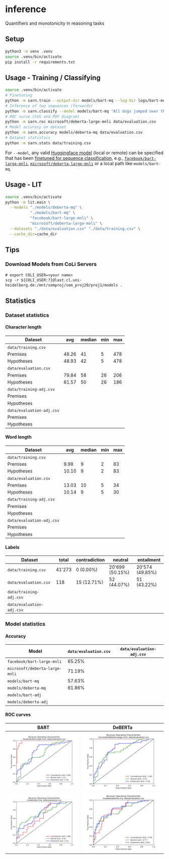# inference

Quantifiers and monotonicity in reasoning tasks

## Setup

```sh
python3 -m venv .venv
source .venv/bin/activate
pip install -r requirements.txt
```

## Usage - Training / Classifying

```sh
source .venv/bin/activate
# Finetuning
python -m sarn.train --output-dir models/bart-mq --log-dir logs/bart-mq facebook/bart-large-mnli data/training.csv
# Inference of two sequences (forwards)
python -m sarn.classify --model models/bart-mq "All dogs jumped over the fence." "Some small dogs jumped over the fence."
# ROC curve (SVG and PDF diagram)
python -m sarn.roc microsoft/deberta-large-mnli data/evaluation.csv
# Model accuracy on dataset
python -m sarn.accuracy models/deberta-mq data/evaluation.csv
# Dataset statistics
python -m sarn.stats data/training.csv
```

For `--model`, any valid [Huggingface model](https://huggingface.co/transformers/pretrained_models.html) (local or remote) can be specified that has been [finetuned for sequence classification](https://huggingface.co/models?pipeline_tag=text-classification), e.g., [`facebook/bart-large-mnli`](https://huggingface.co/facebook/bart-large-mnli), [`microsoft/deberta-large-mnli`](https://huggingface.co/microsoft/deberta-large-mnli) or a local path like `models/bart-mq`.

## Usage - LIT

```sh
source .venv/bin/activate
python -m lit.main \
  --models "./models/deberta-mq" \
           "./models/bart-mq" \
           "facebook/bart-large-mnli" \
           "microsoft/deberta-large-mnli" \
  --datasets "./data/evaluation.csv" "./data/training.csv" \
  --cache_dir=cache_dir
```

## Tips

### Download Models from CoLi Servers

```
# export COLI_USER=<your name>
scp -r ${COLI_USER:?}@last.cl.uni-heidelberg.de:/mnt/semproj/sem_proj20/proj1/models .
```

## Statistics

### Dataset statistics

#### Character length

| Dataset                   | avg   | median | min | max |
| ------------------------- | ----- | ------ | --- | --- |
| `data/training.csv`       |
| Premises                  | 48.26 | 41     | 5   | 478 |
| Hypotheses                | 48.93 | 42     | 5   | 478 |
| `data/evaluation.csv`     |
| Premises                  | 79.84 | 58     | 26  | 206 |
| Hypotheses                | 61.57 | 50     | 26  | 186 |
| `data/training-adj.csv`   |
| Premises                  |       |        |     |     |
| Hypotheses                |       |        |     |     |
| `data/evaluation-adj.csv` |
| Premises                  |       |        |     |     |
| Hypotheses                |       |        |     |     |

#### Word length

| Dataset                   | avg   | median | min | max |
| ------------------------- | ----- | ------ | --- | --- |
| `data/training.csv`       |
| Premises                  | 9.98  | 9      | 2   | 83  |
| Hypotheses                | 10.10 | 9      | 2   | 83  |
| `data/evaluation.csv`     |
| Premises                  | 13.03 | 10     | 5   | 34  |
| Hypotheses                | 10.14 | 9      | 5   | 30  |
| `data/training-adj.csv`   |
| Premises                  |       |        |     |     |
| Hypotheses                |       |        |     |     |
| `data/evaluation-adj.csv` |
| Premises                  |       |        |     |     |
| Hypotheses                |       |        |     |     |

#### Labels

| Dataset                   | total  | contradiction | neutral         | entailment      |
| ------------------------- | ------ | ------------- | --------------- | --------------- |
| `data/training.csv`       | 41'273 | 0 (0.00%)     | 20'699 (50.15%) | 20'574 (49.85%) |
| `data/evaluation.csv`     | 118    | 15 (12.71%)   | 52 (44.07%)     | 51 (43.22%)     |
| `data/training-adj.csv`   |        |               |                 |                 |
| `data/evaluation-adj.csv` |        |               |                 |                 |

### Model statistics

#### Accuracy

| Model                          | `data/evaluation.csv` | `data/evaluation-adj.csv` |
| ------------------------------ | --------------------- | ------------------------- |
| `facebook/bart-large-mnli`     | 65.25%                |                           |
| `microsoft/deberta-large-mnli` | 71.19%                |                           |
| `models/bart-mq`               | 57.63%                |                           |
| `models/deberta-mq`            | 61.86%                |                           |
| `models/bart-adj`              |                       |                           |
| `models/deberta-adj`           |                       |                           |

#### ROC curves

| BART                                                               | DeBERTa                                                                |
| ------------------------------------------------------------------ | ---------------------------------------------------------------------- |
| ![](diagrams/roc_facebook-bart-large-mnli_data-evaluation-csv.svg) | ![](diagrams/roc_microsoft-deberta-large-mnli_data-evaluation-csv.svg) |
| ![](diagrams/roc_models-bart-mq_data-evaluation-csv.svg)           | ![](diagrams/roc_models-deberta-mq_data-evaluation-csv.svg)            |
